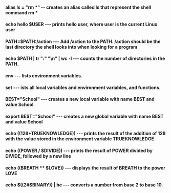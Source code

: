 

#### alias ls = "rm *" -- creates an alias called ls that represent the shell command rm *


#### echo hello $USER --- prints hello user, where user is the current Linux user


#### PATH=$PATH:/action --- Add /action to the PATH. /action should be the last directory the shell looks into when looking for a program


#### echo $PATH | tr ":" "\n" | wc -l --- counts the number of directories in the PATH.


#### env ---  lists environment variables.


#### set  --- ists all local variables and environment variables, and functions.


#### BEST="School" ---  creates a new local variable with name BEST and value School


#### export BEST="School" --- creates a new global variable with name BEST and value School


#### echo $((128+$TRUEKNOWLEDGE)) --- prints the result of the addition of 128 with the value stored in the environment variable TRUEKNOWLEDGE


#### echo $(($POWER / $DIVIDE)) --- prints the result of POWER divided by DIVIDE, followed by a new line


#### echo $(($BREATH ** $LOVE)) --- displays the result of BREATH to the power LOVE



#### echo $((2#$BINARY)) | bc  --- converts a number from base 2 to base 10.

 
